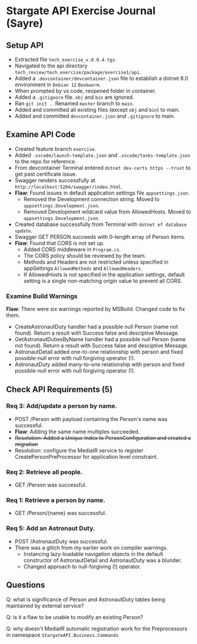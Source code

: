 # Stargate API Exercise Journal (Sayre)

## Setup API
* Extracted file `tech_exercise_v.0.0.4.tgz`.
* Navigated to the api directory `tech_review/tech_exercise/package/exercise1/api`.
* Added a `.devcontainer/devcontainer.json` file to establish a dotnet 8.0 environment in `Debian 12` `Bookworm`.
* When prompted by vs code, reopened folder in container.
* Added a `.gitignore` file. `obj` and `bin` are ignored.
* Ran `git init .`. Renamed `master` branch to `main`.
* Added and committed all existing files (except `obj` and `bin`) to main.
* Added and committed `devcontainer.json` and `.gitignore` to main.
## Examine API Code
* Created feature branch `exercise`.
* Added `.vscode/launch-template.json` and `.vscode/tasks-template.json` to the repo for reference.
* From devcontainer Terminal entered `dotnet dev-certs https --trust` to get past certificate issue.
* Swagger renders successfully at `http://localhost:5204/swagger/index.html`.
* **Flaw**: Found issues in default application settings file `appsettings.json`.
  * Removed the Development connection string. Moved to `appsettings.Development.json`.
  * Removed Development wildcard value from AllowedHosts. Moved to `appsettings.Development.json`.
* Created database successfully from Terminal with `dotnet ef database update`.
* Swagger GET PERSON succeeds with 0-length array of Person items.
* **Flaw**: Found that CORS is not set up.
  * Added CORS middleware in `Program.cs`.
  * The CORS policy should be reviewed by the team.
  * Methods and Headers are not restricted unless specified in appSettings `AllowedMethods` and `AllowedHeaders`.
  * If AllowedHosts is not specified in the application settings, default setting is a single non-matching origin value to prevent all CORS.
### Examine Build Warnings
**Flaw**: There were six warnings reported by MSBuild. Changed code to fix them.
* CreateAstronautDuty handler had a possible null Person (name not found). Return a result with Success false and desciptive Message.
* GetAstronautDutiesByName handler had a possible null Person (name not found). Return a result with Success false and desciptive Message.
* AstronautDetail added one-to-one relationship with person and fixed possible-null error with null forgiving operator (!).
* AstronautDuty added many-to-one relationship with person and fixed possible-null error with null forgiving operator (!).
## Check API Requirements (5)
### Req 3: Add/update a person by name.
  * POST /Person with payload containing the Person's name was successful.
  * **Flaw**: Adding the same name multiples succeeded.
  * ~~Resolution: Added a Unique Index to PersonConfiguration and created a migration~~
  * Resolution: configure the MediatR service to register CreatePersonPreProcessor for application level constraint.
### Req 2: Retrieve all people.
 * GET /Person was successful.

### Req 1: Retrieve a person by name.
 * GET /Person/{name} was successful.

### Req 5: Add an Astronaut Duty.
 * POST /AstronautDuty was successful.
 * There was a glitch from my earlier work on compiler warnings.
   * Instancing lazy-loadable navigation objects in the default constructor of AstronautDetail and AstronautDuty was a blunder.
   * Changed approach to null-forgiving (!) operator.






## Questions
Q: what is significance of Person and AstronautDuty tables being maintained by external service?

Q: is it a flaw to be unable to modify an existing Person?

Q: why doesn't MediatR automatic registration work for the Preprocessors
in namespace `StargateAPI.Business.Commands`